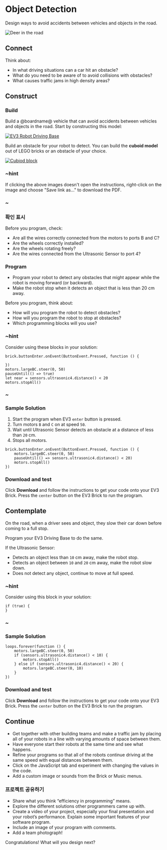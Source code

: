 # Object Detection

Design ways to avoid accidents between vehicles and objects in the road.

![Deer in the road](/static/coding/object-detection/road-deer.jpg)

## Connect

Think about:

* In what driving situations can a car hit an obstacle?
* What do you need to be aware of to avoid collisions with obstacles?
* What causes traffic jams in high density areas?

## Construct

### Build

Build a @boardname@ vehicle that can avoid accidents between vehicles and objects in the road. Start by constructing this model:

[![EV3 Robot Driving Base](/static/coding/object-detection/ev3-robot-driving-base.jpg)](https://le-www-live-s.legocdn.com/sc/media/lessons/mindstorms-ev3/building-instructions/ev3-ultrasonic-sensor-driving-base-61ffdfa461aee2470b8ddbeab16e2070.pdf)

Build an obstacle for your robot to detect. You can build the **cuboid model** out of LEGO bricks or an obstacle of your choice.

[![Cubiod block](/static/coding/object-detection/ev3-cuboid.jpg)](https://le-www-live-s.legocdn.com/sc/media/lessons/mindstorms-ev3/building-instructions/ev3-cuboid-dc93b2e60bed2981e76b3bac9ea04558.pdf)

### ~hint

If clicking the above images doesn't open the instructions, right-click on the image and choose "Save link as..." to download the PDF.

### ~

### 확인 표시

Before you program, check:

* Are all the wires correctly connected from the motors to ports B and C?
* Are the wheels correctly installed?
* Are the wheels rotating freely?
* Are the wires connected from the Ultrasonic Sensor to port 4?

### Program

* Program your robot to detect any obstacles that might appear while the robot is moving forward (or backward).
* Make the robot stop when it detects an object that is less than 20 cm away.

Before you program, think about:

* How will you program the robot to detect obstacles?
* How will you program the robot to stop at obstacles?
* Which programming blocks will you use?

### ~hint

Consider using these blocks in your solution:

```block
brick.buttonEnter.onEvent(ButtonEvent.Pressed, function () {

})
motors.largeBC.steer(0, 50)
pauseUntil(() => true)
let near = sensors.ultrasonic4.distance() < 20
motors.stopAll()
```

### ~

### Sample Solution

1. Start the program when EV3 `enter` button is pressed.
2. Turn motors `B` and `C` on at speed `50`.
3. Wait until Ultrasonic Sensor detects an obstacle at a distance of less than `20` cm.
4. Stops all motors.

```blocks
brick.buttonEnter.onEvent(ButtonEvent.Pressed, function () {
    motors.largeBC.steer(0, 50)
    pauseUntil(() => sensors.ultrasonic4.distance() < 20)
    motors.stopAll()
})
```

### Download and test

Click **Download** and follow the instructions to get your code onto your EV3 Brick. Press the `center` button on the EV3 Brick to run the program.

## Contemplate

On the road, when a driver sees and object, they slow their car down before coming to a full stop.

Program your EV3 Driving Base to do the same.

If the Ultrasonic Sensor:

* Detects an object less than `10` cm away, make the robot stop.
* Detects an object between `10` and `20` cm away, make the robot slow down.
* Does not detect any object, continue to move at full speed.

### ~hint

Consider using this block in your solution:

```block
if (true) {
}
```

### ~

### Sample Solution

```blocks
loops.forever(function () {
    motors.largeBC.steer(0, 50)
    if (sensors.ultrasonic4.distance() < 10) {
        motors.stopAll()
    } else if (sensors.ultrasonic4.distance() < 20) {
        motors.largeBC.steer(0, 10)
    }
})
```

### Download and test

Click **Download** and follow the instructions to get your code onto your EV3 Brick. Press the `center` button on the EV3 Brick to run the program.

## Continue

* Get together with other building teams and make a traffic jam by placing all of your robots in a line with varying amounts of space between them.
* Have everyone start their robots at the same time and see what happens.
* Refine your programs so that all of the robots continue driving at the same speed with equal distances between them.
* Click on the JavaScript tab and experiment with changing the values in the code.
* Add a custom image or sounds from the Brick or Music menus.

### 프로젝트 공유하기

* Share what you think “efficiency in programming” means.
* Explore the different solutions other programmers came up with.
* Create a video of your project, especially your final presentation and your robot’s performance. Explain some important features of your software program.
* Include an image of your program with comments.
* Add a team photograph!

Congratulations! What will you design next?